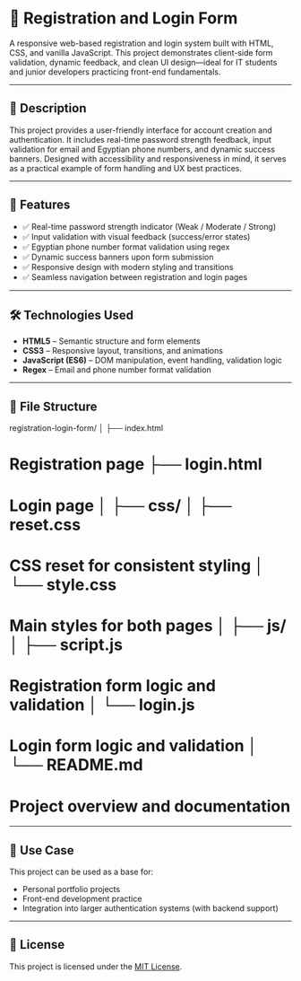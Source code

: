 # 🧾 Registration and Login Form

A responsive web-based registration and login system built with HTML, CSS, and vanilla JavaScript. This project demonstrates client-side form validation, dynamic feedback, and clean UI design—ideal for IT students and junior developers practicing front-end fundamentals.

---

## 📌 Description

This project provides a user-friendly interface for account creation and authentication. It includes real-time password strength feedback, input validation for email and Egyptian phone numbers, and dynamic success banners. Designed with accessibility and responsiveness in mind, it serves as a practical example of form handling and UX best practices.

---

## 🚀 Features

- ✅ Real-time password strength indicator (Weak / Moderate / Strong)  
- ✅ Input validation with visual feedback (success/error states)  
- ✅ Egyptian phone number format validation using regex  
- ✅ Dynamic success banners upon form submission  
- ✅ Responsive design with modern styling and transitions  
- ✅ Seamless navigation between registration and login pages

---

## 🛠️ Technologies Used

- **HTML5** – Semantic structure and form elements  
- **CSS3** – Responsive layout, transitions, and animations  
- **JavaScript (ES6)** – DOM manipulation, event handling, validation logic  
- **Regex** – Email and phone number format validation

---

## 📁 File Structure
registration-login-form/ │ ├── index.html
# Registration page ├── login.html             
# Login page │ ├── css/ │   ├── reset.css       
# CSS reset for consistent styling │   └── style.css      
# Main styles for both pages │ ├── js/ │   ├── script.js        
# Registration form logic and validation │   └── login.js           
# Login form logic and validation │ └── README.md            
# Project overview and documentation



---

## 🎯 Use Case

This project can be used as a base for:
- Personal portfolio projects  
- Front-end development practice  
- Integration into larger authentication systems (with backend support)


---

## 📄 License

This project is licensed under the [MIT License](https://opensource.org/licenses/MIT).

